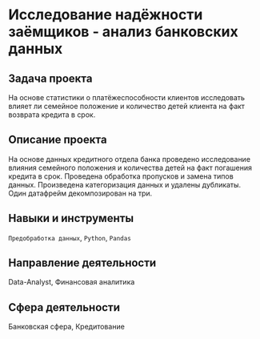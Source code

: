 # Исследование надёжности заёмщиков - анализ банковских данных
## Задача проекта
На основе статистики о платёжеспособности клиентов исследовать влияет ли семейное положение и количество детей клиента на факт возврата кредита в срок.

## Описание проекта
На основе данных кредитного отдела банка проведено исследование влияния семейного положения и количества детей на факт 
погашения кредита в срок. Проведена обработка пропусков и замена типов данных. Произведена категоризация данных
и удалены дубликаты. Один датафрейм декомпозирован на три.

## Навыки и инструменты
`Предобработка данных`, `Python`, `Pandas`

## Направление деятельности
Data-Analyst, Финансовая аналитика

## Сфера деятельности
Банковская сфера, Кредитование
